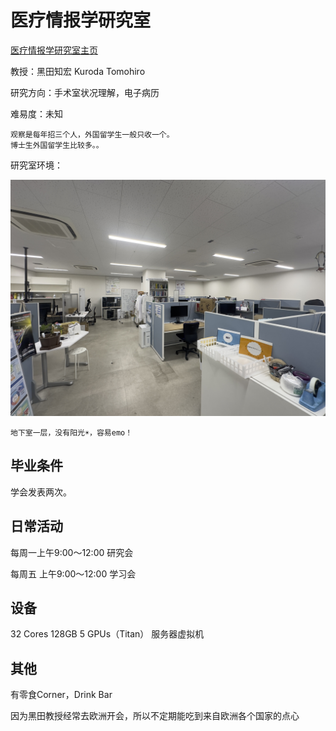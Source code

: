 # 医疗情报学研究室

[医疗情报学研究室主页](https://medinfo.kuhp.kyoto-u.ac.jp/)

教授：黑田知宏 Kuroda Tomohiro

研究方向：手术室状况理解，电子病历

难易度：未知

```tip
观察是每年招三个人，外国留学生一般只收一个。
博士生外国留学生比较多。。
```

研究室环境：

![Medical Info. Lab](assets/images/专业介绍/Medical_info_lab_2.jpeg)

```note
地下室一层，没有阳光☀️，容易emo！
```

## 毕业条件

学会发表两次。

## 日常活动

每周一上午9:00～12:00 研究会

每周五 上午9:00～12:00 学习会

## 设备

32 Cores 128GB 5 GPUs（Titan） 服务器虚拟机

## 其他

有零食Corner，Drink Bar

因为黑田教授经常去欧洲开会，所以不定期能吃到来自欧洲各个国家的点心
